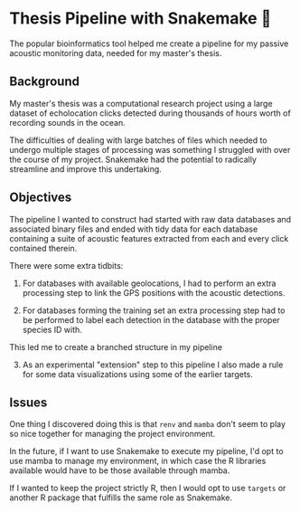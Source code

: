 # Thesis Pipeline with Snakemake 🐍

The popular bioinformatics tool helped me create a pipeline for my passive acoustic monitoring data, needed for my master's thesis.

## Background

My master's thesis was a computational research project using a large dataset of echolocation clicks detected during thousands of hours worth of recording sounds in the ocean.

The difficulties of dealing with large batches of files which needed to undergo multiple stages of processing was something I struggled with over the course of my project. Snakemake had the potential to radically streamline and improve this undertaking.

## Objectives

The pipeline I wanted to construct had started with raw data databases and associated binary files and ended with tidy data for each database containing a suite of acoustic features extracted from each and every click contained therein.

There were some extra tidbits:

1)  For databases with available geolocations, I had to perform an extra processing step to link the GPS positions with the acoustic detections.

2)  For databases forming the training set an extra processing step had to be performed to label each detection in the database with the proper species ID with.

This led me to create a branched structure in my pipeline

3)  As an experimental "extension" step to this pipeline I also made a rule for some data visualizations using some of the earlier targets.

## Issues

One thing I discovered doing this is that `renv` and `mamba` don't seem to play so nice together for managing the project environment.

In the future, if I want to use Snakemake to execute my pipeline, I'd opt to use mamba to manage my environment, in which case the R libraries available would have to be those available through mamba.

If I wanted to keep the project strictly R, then I would opt to use `targets` or another R package that fulfills the same role as Snakemake.

